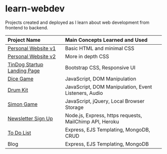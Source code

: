 # learn-webdev

Projects created and deployed as I learn about web development from frontend to backend.

| Project Name                                                                           | Main Concepts Learned and Used                               |
| :---                                                                                   | :---                                                         |
| [Personal Website v1](https://theharrychen.github.io/learn-webdev/personal-site-v1/)   | Basic HTML and minimal CSS                                   |
| [Personal Website v2](https://theharrychen.github.io/learn-webdev/personal-site-v2/)   | More in depth CSS                                            |
| [TinDog Startup Landing Page](https://theharrychen.github.io/learn-webdev/tindog/)     | Bootstrap CSS, Responsive UI                                 |
| [Dice Game](https://theharrychen.github.io/learn-webdev/dice-game/)                    | JavaScript, DOM Manipulation                                 |
| [Drum Kit](https://theharrychen.github.io/learn-webdev/drum-kit/)                      | JavaScript, DOM Manipulation, Event Listeners, Audio         |
| [Simon Game](https://theharrychen.github.io/learn-webdev/simon/)                       | JavaScript, jQuery, Local Browser Storage                    |
| [Newsletter Sign Up](https://hc-newsletter.herokuapp.com/)                             | Node.js, Express, https requests, MailChimp API, Heroku      |
| [To Do List](https://hc-todo.herokuapp.com/)                                           | Express, EJS Templating, MongoDB, CRUD                       |
| Blog | Express, EJS Templating, MongoDB |